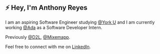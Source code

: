 <h2>⚡ Hey, I'm Anthony Reyes</h2>

  I am an aspiring Software Engineer studying [@York U](https://www.yorku.ca/) and I am currently working [@Ada](https://www.ada.cx/) as a Software Developer Intern.
  
  Previously [@D2L](https://www.d2l.com/), [@Mixemapp](https://mixemapp.com/).

  Feel free to connect with me on [LinkedIn](https://www.linkedin.com/in/anthonyreyesf/).
<!--
**anthonyreyesf/anthonyreyesf** is a ✨ _special_ ✨ repository because its `README.md` (this file) appears on your GitHub profile.

Here are some ideas to get you started:

- 🔭 I’m currently working on ...
- 🌱 I’m currently learning ...
- 👯 I’m looking to collaborate on ...
- 🤔 I’m looking for help with ...
- 💬 Ask me about ...
- 📫 How to reach me: ...
- 😄 Pronouns: ...
- ⚡ Fun fact: ...
-->

